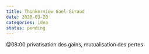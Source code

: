 ```yaml
---
title: Thinkerview Gael Giraud
date: 2020-03-20
categories: idea
status: pending
---
```


@08:00
privatisation des gains, mutualisation des pertes 

